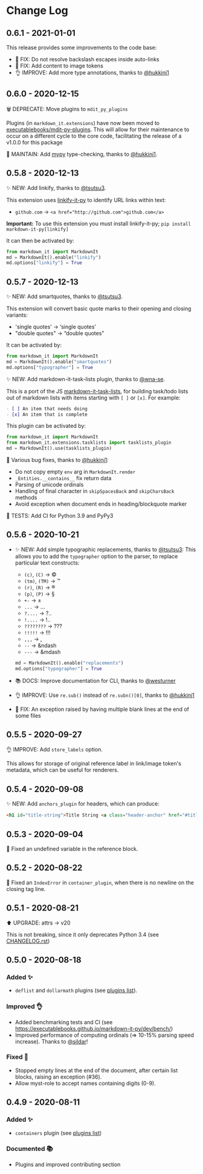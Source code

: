 # Change Log

## 0.6.1 - 2021-01-01

This release provides some improvements to the code base:

- 🐛 FIX: Do not resolve backslash escapes inside auto-links
- 🐛 FIX: Add content to image tokens
- 👌 IMPROVE: Add more type annotations, thanks to [@hukkinj1](https://github.com/hukkinj1)

## 0.6.0 - 2020-12-15

🗑 DEPRECATE: Move plugins to `mdit_py_plugins`

Plugins (in `markdown_it.extensions`) have now been moved to [executablebooks/mdit-py-plugins](https://github.com/executablebooks/mdit-py-plugins).
This will allow for their maintenance to occur on a different cycle to the core code, facilitating the release of a v1.0.0 for this package

🔧 MAINTAIN: Add [mypy](https://mypy.readthedocs.io) type-checking, thanks to [@hukkinj1](https://github.com/hukkinj1).

## 0.5.8 - 2020-12-13

✨ NEW: Add linkify, thanks to [@tsutsu3](https://github.com/tsutsu3).

This extension uses [linkify-it-py](https://github.com/tsutsu3/linkify-it-py) to identify URL links within text:

- `github.com` -> `<a href="http://github.com">github.com</a>`

**Important:** To use this extension you must install linkify-it-py; `pip install markdown-it-py[linkify]`

It can then be activated by:

```python
from markdown_it import MarkdownIt
md = MarkdownIt().enable("linkify")
md.options["linkify"] = True
```

## 0.5.7 - 2020-12-13

✨ NEW: Add smartquotes, thanks to [@tsutsu3](https://github.com/tsutsu3).

This extension will convert basic quote marks to their opening and closing variants:

- 'single quotes' -> ‘single quotes’
- "double quotes" -> “double quotes”

It can be activated by:

```python
from markdown_it import MarkdownIt
md = MarkdownIt().enable("smartquotes")
md.options["typographer"] = True
```

✨ NEW: Add markdown-it-task-lists plugin, thanks to [@wna-se](https://github.com/wna-se).

This is a port of the JS [markdown-it-task-lists](https://github.com/revin/markdown-it-task-lists),
for building task/todo lists out of markdown lists with items starting with `[ ]` or `[x]`.
For example:

```markdown
- [ ] An item that needs doing
- [x] An item that is complete
```

This plugin can be activated by:

```python
from markdown_it import MarkdownIt
from markdown_it.extensions.tasklists import tasklists_plugin
md = MarkdownIt().use(tasklists_plugin)
```

🐛 Various bug fixes, thanks to [@hukkinj1](https://github.com/hukkinj1):

- Do not copy empty `env` arg in `MarkdownIt.render`
- `_Entities.__contains__` fix return data
- Parsing of unicode ordinals
- Handling of final character in `skipSpacesBack` and `skipCharsBack` methods
- Avoid exception when document ends in heading/blockquote marker

🧪 TESTS: Add CI for Python 3.9 and PyPy3

## 0.5.6 - 2020-10-21

- ✨ NEW: Add simple typographic replacements, thanks to [@tsutsu3](https://github.com/tsutsu3):
  This allows you to add the `typographer` option to the parser, to replace particular text constructs:

  - ``(c)``, ``(C)`` → ©
  - ``(tm)``, ``(TM)`` → ™
  - ``(r)``, ``(R)`` → ®
  - ``(p)``, ``(P)`` → §
  - ``+-`` → ±
  - ``...`` → …
  - ``?....`` → ?..
  - ``!....`` → !..
  - ``????????`` → ???
  - ``!!!!!`` → !!!
  - ``,,,`` → ,
  - ``--`` → &ndash
  - ``---`` → &mdash

  ```python
  md = MarkdownIt().enable("replacements")
  md.options["typographer"] = True
  ```

- 📚 DOCS: Improve documentation for CLI, thanks to [@westurner](https://github.com/westurner)
- 👌 IMPROVE: Use `re.sub()` instead of `re.subn()[0]`, thanks to [@hukkinj1](https://github.com/hukkinj1)
- 🐛 FIX: An exception raised by having multiple blank lines at the end of some files

## 0.5.5 - 2020-09-27

👌 IMPROVE: Add `store_labels` option.

This allows for storage of original reference label in link/image token's metadata,
which can be useful for renderers.

## 0.5.4 - 2020-09-08

✨ NEW: Add `anchors_plugin` for headers, which can produce:

```html
<h1 id="title-string">Title String <a class="header-anchor" href="#title-string">¶</a></h1>
```

## 0.5.3 - 2020-09-04

🐛 Fixed an undefined variable in the reference block.

## 0.5.2 - 2020-08-22

🐛 Fixed an `IndexError` in `container_plugin`, when there is no newline on the closing tag line.

## 0.5.1 - 2020-08-21

⬆️ UPGRADE: attrs -> v20

This is not breaking, since it only deprecates Python 3.4 (see [CHANGELOG.rst](https://github.com/python-attrs/attrs/blob/master/CHANGELOG.rst))

## 0.5.0 - 2020-08-18

### Added ✨

- `deflist` and `dollarmath` plugins (see [plugins list](https://markdown-it-py.readthedocs.io/en/latest/plugins.html)).

### Improved 👌

- Added benchmarking tests and CI (see <https://executablebooks.github.io/markdown-it-py/dev/bench/>)
- Improved performance of computing ordinals (=> 10-15% parsing speed increase).
  Thanks to [@sildar](https://github.com/sildar)!

### Fixed 🐛

- Stopped empty lines at the end of the document, after certain list blocks, raising an exception (#36).
- Allow myst-role to accept names containing digits (0-9).

## 0.4.9 - 2020-08-11

### Added ✨

- `containers` plugin (see [plugins list](https://markdown-it-py.readthedocs.io/en/latest/plugins.html))

### Documented 📚

- Plugins and improved contributing section
